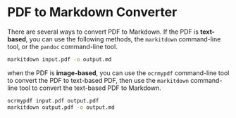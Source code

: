 # PDF to Markdown Converter

There are several ways to convert PDF to Markdown. If the PDF is **text-based**, you can use the following methods, the `markitdown` command-line tool, or the `pandoc` command-line tool.

```bash
markitdown input.pdf -o output.md
```

when the PDF is **image-based**, you can use the `ocrmypdf` command-line tool to convert the PDF to text-based PDF, then use the `markitdown` command-line tool to convert the text-based PDF to Markdown.

```bash
ocrmypdf input.pdf output.pdf
markitdown output.pdf -o output.md
```
